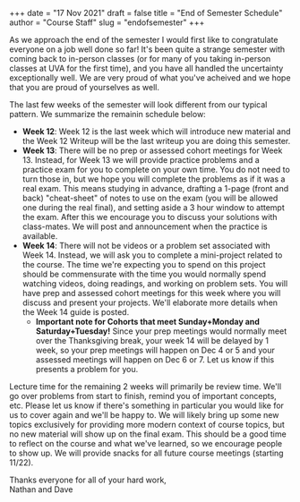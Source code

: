 +++
date = "17 Nov 2021"
draft = false
title = "End of Semester Schedule"
author = "Course Staff"
slug = "endofsemester"
+++

As we approach the end of the semester I would first like to congratulate everyone on a job well done so far! It's been quite a strange semester with coming back to in-person classes (or for many of you taking in-person classes at UVA for the first time), and you have all handled the uncertainty exceptionally well. We are very proud of what you've acheived and we hope that you are proud of yourselves as well.

The last few weeks of the semester will look different from our typical pattern. We summarize the remainin schedule below:

- **Week 12**: Week 12 is the last week which will introduce new material and the Week 12 Writeup will be the last writeup you are doing this semester. 
- **Week 13**: There will be no prep or assessed cohort meetings for Week 13. Instead, for Week 13 we will provide practice problems and a practice exam for you to complete on your own time. You do not need to turn those in, but we hope you will complete the problems as if it was a real exam. This means studying in advance, drafting a 1-page (front and back) "cheat-sheet" of notes to use on the exam (you will be allowed one during the real final), and setting aside a 3 hour window to attempt the exam. After this we encourage you to discuss your solutions with class-mates. We will post and announcement when the practice is available.
- **Week 14**: There will not be videos or a problem set associated with Week 14. Instead, we will ask you to complete a mini-project related to the course. The time we're expecting you to spend on this project should be commensurate with the time you would normally spend watching videos, doing readings, and working on problem sets. You will have prep and assessed cohort meetings for this week where you will discuss and present your projects. We'll elaborate more details when the Week 14 guide is posted. 
    - **Important note for Cohorts that meet Sunday+Monday and Saturday+Tuesday!** Since your prep meetings would normally meet over the Thanksgiving break, your week 14 will be delayed by 1 week, so your prep meetings will happen on Dec 4 or 5 and your assessed meetings will happen on Dec 6 or 7. Let us know if this presents a problem for you.

Lecture time for the remaining 2 weeks will primarily be review time. We'll go over problems from start to finish, remind you of important concepts, etc. Please let us know if there's something in particular you would like for us to cover again and we'll be happy to. We will likely bring up some new topics exclusively for providing more modern context of course topics, but no new material will show up on the final exam. This should be a good time to reflect on the course and what we've learned, so we encourage people to show up. We will provide snacks for all future course meetings (starting 11/22).

Thanks everyone for all of your hard work,  
Nathan and Dave
